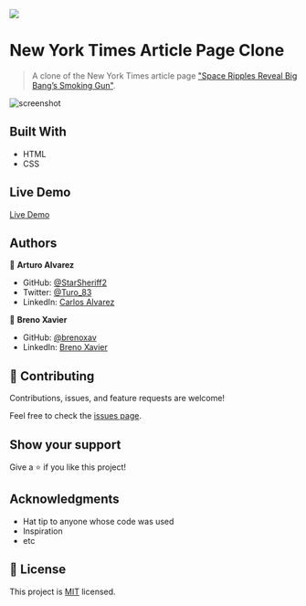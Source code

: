 ![](https://img.shields.io/badge/Microverse-blueviolet)

# New York Times Article Page Clone

> A clone of the New York Times article page ["Space Ripples Reveal Big Bang’s Smoking Gun"](https://www.nytimes.com/2014/03/18/science/space/detection-of-waves-in-space-buttresses-landmark-theory-of-big-bang.html). 

![screenshot](./app_screenshot.png)

## Built With

- HTML
- CSS

## Live Demo

[Live Demo](https://brenoxav.github.io/nyt-clone-microverse/)

## Authors

👤 **Arturo Alvarez**

- GitHub: [@StarSheriff2](https://github.com/StarSheriff2)
- Twitter: [@Turo_83](https://twitter.com/Turo_83)
- LinkedIn: [Carlos Alvarez](https://www.linkedin.com/in/carlosalvarezveroy/)

👤 **Breno Xavier**

- GitHub: [@brenoxav](https://github.com/brenoxav)
- LinkedIn: [Breno Xavier](https://linkedin.com/in/brenoxav)

## 🤝 Contributing

Contributions, issues, and feature requests are welcome!

Feel free to check the [issues page](https://github.com/brenoxav/nyt-clone-microverse/issues).

## Show your support

Give a ⭐️ if you like this project!

## Acknowledgments

- Hat tip to anyone whose code was used
- Inspiration
- etc

## 📝 License

This project is [MIT](lic.url) licensed.